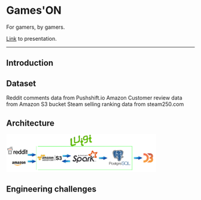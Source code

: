 # Games'ON 

For gamers, by gamers.

[Link](https://docs.google.com/presentation/d/1UiaVdh7vm3-zZy_zAdr0yUroDv7sSAVyL2oXPm6rg1g/edit#slide=id.p) to presentation.

<hr/>

## Introduction


## Dataset
Reddit comments data from Pushshift.io
Amazon Customer review data from Amazon S3 bucket
Steam selling ranking data from steam250.com

## Architecture
<img src="./img/architecture.png" width="400px"/>

## Engineering challenges

